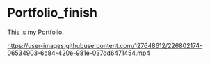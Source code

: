 # Portfolio_finish

[This is my  Portfolio.](https://portfoliofinish.djinn08.repl.co/)



https://user-images.githubusercontent.com/127648612/226802174-06534903-6c84-420e-981e-037dd6471454.mp4

